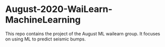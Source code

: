 # August-2020-WaiLearn-MachineLearning
This repo contains the project of the August ML wailearn group. It focuses on using ML to predict seismic bumps.
